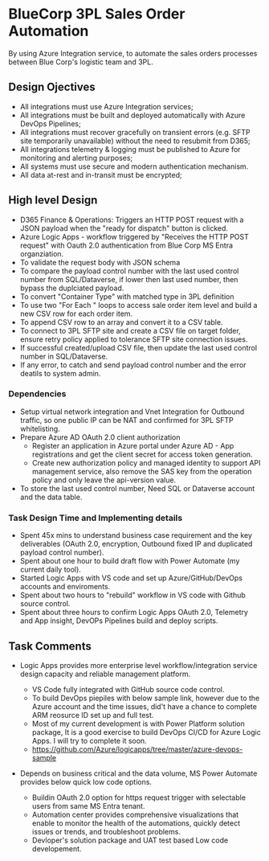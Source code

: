 # BlueCorp 3PL Sales Order Automation

By using Azure Integration service, to automate the sales orders processes between Blue Corp's logistic team and 3PL. 

## Design Ojectives 

* All integrations must use Azure Integration services;
* All integrations must be built and deployed automatically with Azure DevOps Pipelines;
* All integrations must recover gracefully on transient errors (e.g. SFTP site temporarily unavailable) without the need to resubmit from D365;
* All integrations telemetry & logging must be published to Azure for monitoring and alerting purposes;
* All systems must use secure and modern authentication mechanism.
* All data at-rest and in-transit must be encrypted;


## High level Design 
* D365 Finance & Operations: Triggers an HTTP POST request with a JSON payload when the "ready for dispatch" button is clicked.
* Azure Logic Apps - workflow triggered by "Receives the HTTP POST request" with Oauth 2.0 authentication from Blue Corp MS Entra organziation.
* To validate the request body with JSON schema
* To compare the payload control number with the last used control number from SQL/Dataverse, if lower then last used number, then bypass the duplciated payload.
* To convert "Container Type" with matched type in 3PL definition
* To use two "For Each " loops to access sale order item level and build a new CSV row for each order item.
* To append  CSV row to an array and convert it to a CSV table.
* To connect to 3PL SFTP site and create a CSV file on target folder, ensure retry policy applied to tolerance SFTP site connection issues.
* If successful created/upload CSV file, then update the last used control number in SQL/Dataverse.
* If any error, to catch and send payload control number and the error deatils to system admin. 
  

### Dependencies

* Setup virtual network integration and Vnet Integration for Outbound traffic, so one public IP can be NAT and confirmed for 3PL SFTP whitelisting.
* Prepare Azure AD OAuth 2.0 client authorization
  * Register an application in Azure portal under Azure AD - App registrations and get the client secret for access token generation.
  * Create new authorization policy and managed identity to support API management service, also remove the SAS key from the operation policy and only leave the api-version value.
* To store the last used control number, Need SQL or Dataverse account and the data table.
  


### Task Design Time and Implementing details 
* Spent 45x mins to understand business case requirement and the key deliverables (OAuth 2.0, encryption, Outbound fixed IP and duplicated payload control number). 
* Spent about one hour to build draft flow with Power Automate (my current daily tool).
* Started Logic Apps with VS code and set up Azure/GitHub/DevOps accounts and enviroments. 
* Spent about two hours to "rebuild" workflow in VS code with Github source control.
* Spent about three hours to confirm Logic Apps OAuth 2.0, Telemetry and App insight, DevOPs Pipelines build and deploy scripts.


## Task Comments 
* Logic Apps provides more enterprise level workflow/integration service design capacity and reliable management platform.  
  * VS Code fully integrated with GitHub source code control.
  * To build DevOps piepiles with below sample link, however due to the Azure account and the time issues, did't have a chance to complete ARM reosurce ID set up and full test.
  * Most of my current development is with Power Platform solution package, It is a good exercise to build DevOps CI/CD for Azure Logic Apps. I will try to complete it soon.
  * https://github.com/Azure/logicapps/tree/master/azure-devops-sample
    
* Depends on business critical and the data volume, MS Power Automate provides below quick low code options.
  * Buildin OAuth 2.0 option for https request trigger with selectable users from same MS Entra tenant.
  * Automation center provides comprehensive visualizations that enable to monitor the health of the automations, quickly detect issues or trends, and troubleshoot problems.
  * Devloper's solution package and UAT test based Low code developement.
  

